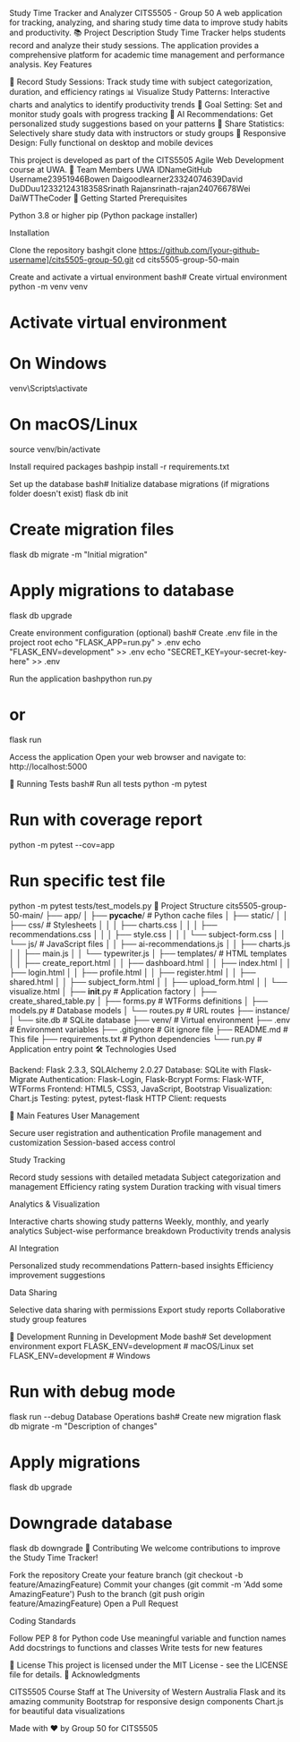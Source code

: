 Study Time Tracker and Analyzer
CITS5505 - Group 50
A web application for tracking, analyzing, and sharing study time data to improve study habits and productivity.
📚 Project Description
Study Time Tracker helps students record and analyze their study sessions. The application provides a comprehensive platform for academic time management and performance analysis.
Key Features

📝 Record Study Sessions: Track study time with subject categorization, duration, and efficiency ratings
📊 Visualize Study Patterns: Interactive charts and analytics to identify productivity trends
🎯 Goal Setting: Set and monitor study goals with progress tracking
🤖 AI Recommendations: Get personalized study suggestions based on your patterns
🔗 Share Statistics: Selectively share study data with instructors or study groups
📱 Responsive Design: Fully functional on desktop and mobile devices

This project is developed as part of the CITS5505 Agile Web Development course at UWA.
👥 Team Members
UWA IDNameGitHub Username23951946Bowen Daigoodlearner23324074639David DuDDuu12332124318358Srinath Rajansrinath-rajan24076678Wei DaiWTTheCoder
🚀 Getting Started
Prerequisites

Python 3.8 or higher
pip (Python package installer)

Installation

Clone the repository
bashgit clone https://github.com/[your-github-username]/cits5505-group-50.git
cd cits5505-group-50-main

Create and activate a virtual environment
bash# Create virtual environment
python -m venv venv

# Activate virtual environment
# On Windows
venv\Scripts\activate

# On macOS/Linux
source venv/bin/activate

Install required packages
bashpip install -r requirements.txt

Set up the database
bash# Initialize database migrations (if migrations folder doesn't exist)
flask db init

# Create migration files
flask db migrate -m "Initial migration"

# Apply migrations to database
flask db upgrade

Create environment configuration (optional)
bash# Create .env file in the project root
echo "FLASK_APP=run.py" > .env
echo "FLASK_ENV=development" >> .env
echo "SECRET_KEY=your-secret-key-here" >> .env

Run the application
bashpython run.py
# or
flask run

Access the application
Open your web browser and navigate to: http://localhost:5000

🧪 Running Tests
bash# Run all tests
python -m pytest

# Run with coverage report
python -m pytest --cov=app

# Run specific test file
python -m pytest tests/test_models.py
📁 Project Structure
cits5505-group-50-main/
├── app/
│   ├── __pycache__/        # Python cache files
│   ├── static/
│   │   ├── css/           # Stylesheets
│   │   │   ├── charts.css
│   │   │   ├── recommendations.css
│   │   │   ├── style.css
│   │   │   └── subject-form.css
│   │   └── js/            # JavaScript files
│   │       ├── ai-recommendations.js
│   │       ├── charts.js
│   │       ├── main.js
│   │       └── typewriter.js
│   ├── templates/         # HTML templates
│   │   ├── create_report.html
│   │   ├── dashboard.html
│   │   ├── index.html
│   │   ├── login.html
│   │   ├── profile.html
│   │   ├── register.html
│   │   ├── shared.html
│   │   ├── subject_form.html
│   │   ├── upload_form.html
│   │   └── visualize.html
│   ├── __init__.py        # Application factory
│   ├── create_shared_table.py
│   ├── forms.py           # WTForms definitions
│   ├── models.py          # Database models
│   └── routes.py          # URL routes
├── instance/
│   └── site.db           # SQLite database
├── venv/                 # Virtual environment
├── .env                  # Environment variables
├── .gitignore           # Git ignore file
├── README.md            # This file
├── requirements.txt     # Python dependencies
└── run.py              # Application entry point
🛠️ Technologies Used

Backend: Flask 2.3.3, SQLAlchemy 2.0.27
Database: SQLite with Flask-Migrate
Authentication: Flask-Login, Flask-Bcrypt
Forms: Flask-WTF, WTForms
Frontend: HTML5, CSS3, JavaScript, Bootstrap
Visualization: Chart.js
Testing: pytest, pytest-flask
HTTP Client: requests

🎯 Main Features
User Management

Secure user registration and authentication
Profile management and customization
Session-based access control

Study Tracking

Record study sessions with detailed metadata
Subject categorization and management
Efficiency rating system
Duration tracking with visual timers

Analytics & Visualization

Interactive charts showing study patterns
Weekly, monthly, and yearly analytics
Subject-wise performance breakdown
Productivity trends analysis

AI Integration

Personalized study recommendations
Pattern-based insights
Efficiency improvement suggestions

Data Sharing

Selective data sharing with permissions
Export study reports
Collaborative study group features

🔧 Development
Running in Development Mode
bash# Set development environment
export FLASK_ENV=development  # macOS/Linux
set FLASK_ENV=development     # Windows

# Run with debug mode
flask run --debug
Database Operations
bash# Create new migration
flask db migrate -m "Description of changes"

# Apply migrations
flask db upgrade

# Downgrade database
flask db downgrade
🤝 Contributing
We welcome contributions to improve the Study Time Tracker!

Fork the repository
Create your feature branch (git checkout -b feature/AmazingFeature)
Commit your changes (git commit -m 'Add some AmazingFeature')
Push to the branch (git push origin feature/AmazingFeature)
Open a Pull Request

Coding Standards

Follow PEP 8 for Python code
Use meaningful variable and function names
Add docstrings to functions and classes
Write tests for new features

📝 License
This project is licensed under the MIT License - see the LICENSE file for details.
🙏 Acknowledgments

CITS5505 Course Staff at The University of Western Australia
Flask and its amazing community
Bootstrap for responsive design components
Chart.js for beautiful data visualizations

Made with ❤️ by Group 50 for CITS5505
